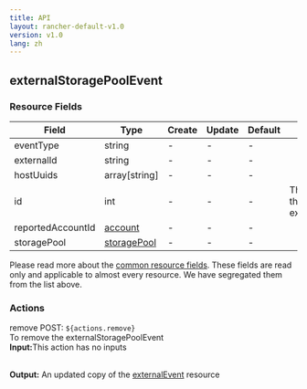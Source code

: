 ```yaml
---
title: API
layout: rancher-default-v1.0
version: v1.0
lang: zh
---
```


## externalStoragePoolEvent



### Resource Fields

Field | Type | Create | Update | Default | Notes
---|---|---|---|---|---
eventType | string | - | - | - | 
externalId | string | - | - | - | 
hostUuids | array[string] | - | - | - | 
id | int | - | - | - | The unique identifier for the externalStoragePoolEvent
reportedAccountId | [account]({{site.baseurl}}/rancher/{{page.version}}/{{page.lang}}/api/api-resources/account/) | - | - | - | 
storagePool | [storagePool]({{site.baseurl}}/rancher/{{page.version}}/{{page.lang}}/api/api-resources/storagePool/) | - | - | - | 


Please read more about the [common resource fields]({{site.baseurl}}/rancher/{{page.version}}/{{page.lang}}/api/common/). 
These fields are read only and applicable to almost every resource. We have segregated them from the list above.








### Actions

<div class="action">
<span class="header">
remove
<span class="headerright">POST:  <code>${actions.remove}</code></span></span>
<div class="action-contents">
To remove the externalStoragePoolEvent
<br>

<span class="input">
<strong>Input:</strong>This action has no inputs</span>
<br>

<br>


<span class="output"><strong>Output:</strong> An updated copy of the <a href="/rancher/api/api-resources/externalEvent/">externalEvent</a> resource</span>
</div>
</div>

